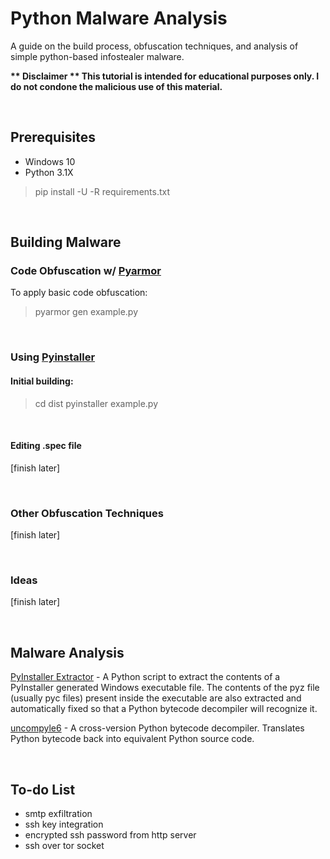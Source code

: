 # Python Malware Analysis
A guide on the build process, obfuscation techniques, and analysis of simple python-based infostealer malware.<p>
<b>** Disclaimer ** This tutorial is intended for educational purposes only. I do not condone the malicious use of this material.</b>


<br>

## Prerequisites
- Windows 10
- Python 3.1X
> pip install -U -R requirements.txt

<br>

## Building Malware

### Code Obfuscation w/ [Pyarmor](https://pypi.org/project/pyarmor/)
To apply basic code obfuscation:
> pyarmor gen example.py

<br>

### Using [Pyinstaller](https://pyinstaller.org/en/stable/usage.html)
#### Initial building:
> cd dist
> pyinstaller example.py

<br>

#### Editing .spec file

[finish later]


<br>

### Other Obfuscation Techniques
[finish later]

<br>

### Ideas
[finish later]

<br>

## Malware Analysis

[PyInstaller Extractor](https://github.com/extremecoders-re/pyinstxtractor) - A Python script to extract the contents of a PyInstaller generated Windows 
executable file. The contents of the pyz file (usually pyc files) present inside the 
executable are also extracted and automatically fixed so that a Python bytecode decompiler will recognize it.

[uncompyle6](https://github.com/rocky/python-uncompyle6/) - A cross-version Python bytecode decompiler. Translates Python bytecode back into equivalent Python source code.

<br>

## To-do List
- smtp exfiltration
- ssh key integration
- encrypted ssh password from http server
- ssh over tor socket
